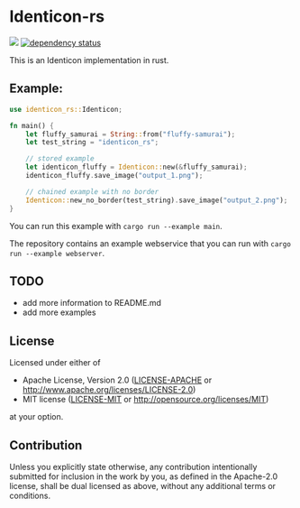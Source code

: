 # Identicon-rs

![](https://github.com/fluffy-samurai/identicon-rs/workflows/CI%20Pipeline/badge.svg)
[![dependency status](https://deps.rs/crate/identicon-rs/1.4.1/status.svg)](https://deps.rs/crate/identicon-rs/1.4.1)

This is an Identicon implementation in rust.

## Example:
```rust
use identicon_rs::Identicon;

fn main() {
    let fluffy_samurai = String::from("fluffy-samurai");
    let test_string = "identicon_rs";

    // stored example
    let identicon_fluffy = Identicon::new(&fluffy_samurai);
    identicon_fluffy.save_image("output_1.png");

    // chained example with no border
    Identicon::new_no_border(test_string).save_image("output_2.png");
}
```

You can run this example with `cargo run --example main`.

The repository contains an example webservice that you can run with `cargo run --example webserver`.

## TODO
- add more information to README.md
- add more examples

## License

Licensed under either of

 * Apache License, Version 2.0
   ([LICENSE-APACHE](LICENSE-APACHE) or http://www.apache.org/licenses/LICENSE-2.0)
 * MIT license
   ([LICENSE-MIT](LICENSE-MIT) or http://opensource.org/licenses/MIT)

at your option.

## Contribution

Unless you explicitly state otherwise, any contribution intentionally submitted
for inclusion in the work by you, as defined in the Apache-2.0 license, shall be
dual licensed as above, without any additional terms or conditions.
